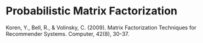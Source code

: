 # Probabilistic Matrix Factorization

Koren, Y., Bell, R., & Volinsky, C. (2009). Matrix Factorization
Techniques for Recommender Systems. Computer, 42(8), 30-37.
